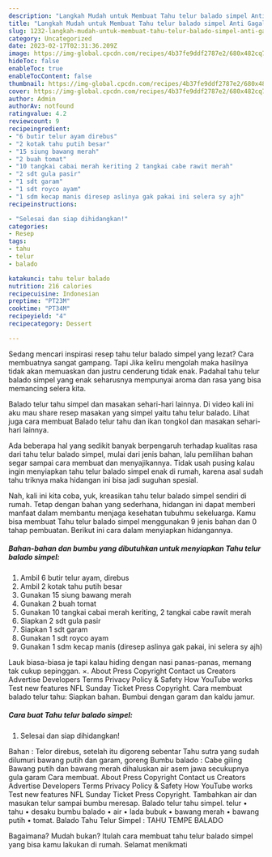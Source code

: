 ```yaml
---
description: "Langkah Mudah untuk Membuat Tahu telur balado simpel Anti Gagal"
title: "Langkah Mudah untuk Membuat Tahu telur balado simpel Anti Gagal"
slug: 1232-langkah-mudah-untuk-membuat-tahu-telur-balado-simpel-anti-gagal
category: Uncategorized
date: 2023-02-17T02:31:36.209Z
image: https://img-global.cpcdn.com/recipes/4b37fe9ddf2787e2/680x482cq70/tahu-telur-balado-simpel-foto-resep-utama.jpg
hideToc: false
enableToc: true
enableTocContent: false
thumbnail: https://img-global.cpcdn.com/recipes/4b37fe9ddf2787e2/680x482cq70/tahu-telur-balado-simpel-foto-resep-utama.jpg
cover: https://img-global.cpcdn.com/recipes/4b37fe9ddf2787e2/680x482cq70/tahu-telur-balado-simpel-foto-resep-utama.jpg
author: Admin
authorAv: notfound
ratingvalue: 4.2
reviewcount: 9
recipeingredient:
- "6 butir telur ayam direbus"
- "2 kotak tahu putih besar"
- "15 siung bawang merah"
- "2 buah tomat"
- "10 tangkai cabai merah keriting 2 tangkai cabe rawit merah"
- "2 sdt gula pasir"
- "1 sdt garam"
- "1 sdt royco ayam"
- "1 sdm kecap manis diresep aslinya gak pakai ini selera sy ajh"
recipeinstructions:

- "Selesai dan siap dihidangkan!"
categories:
- Resep
tags:
- tahu
- telur
- balado

katakunci: tahu telur balado 
nutrition: 216 calories
recipecuisine: Indonesian
preptime: "PT23M"
cooktime: "PT34M"
recipeyield: "4"
recipecategory: Dessert

---
```



Sedang mencari inspirasi resep tahu telur balado simpel yang lezat? Cara membuatnya sangat gampang. Tapi Jika keliru mengolah maka hasilnya tidak akan memuaskan dan justru cenderung tidak enak. Padahal tahu telur balado simpel yang enak seharusnya mempunyai aroma dan rasa yang bisa memancing selera kita.


Balado telur tahu simpel dan masakan sehari-hari lainnya. Di video kali ini aku mau share resep masakan yang simpel yaitu tahu telur balado. Lihat juga cara membuat Balado telur tahu dan ikan tongkol dan masakan sehari-hari lainnya.

Ada beberapa hal yang sedikit banyak berpengaruh terhadap kualitas rasa dari tahu telur balado simpel, mulai dari jenis bahan, lalu pemilihan bahan segar sampai cara membuat dan menyajikannya. Tidak usah pusing kalau ingin menyiapkan tahu telur balado simpel enak di rumah, karena asal sudah tahu triknya maka hidangan ini bisa jadi suguhan spesial.


Nah, kali ini kita coba, yuk, kreasikan tahu telur balado simpel sendiri di rumah. Tetap dengan bahan yang sederhana, hidangan ini dapat memberi manfaat dalam membantu menjaga kesehatan tubuhmu sekeluarga. Kamu bisa membuat Tahu telur balado simpel menggunakan 9 jenis bahan dan 0 tahap pembuatan. Berikut ini cara dalam menyiapkan hidangannya.

<!--inarticleads1-->

##### Bahan-bahan dan bumbu yang dibutuhkan untuk menyiapkan Tahu telur balado simpel:

1. Ambil 6 butir telur ayam, direbus
1. Ambil 2 kotak tahu putih besar
1. Gunakan 15 siung bawang merah
1. Gunakan 2 buah tomat
1. Gunakan 10 tangkai cabai merah keriting, 2 tangkai cabe rawit merah
1. Siapkan 2 sdt gula pasir
1. Siapkan 1 sdt garam
1. Gunakan 1 sdt royco ayam
1. Gunakan 1 sdm kecap manis (diresep aslinya gak pakai, ini selera sy ajh)


Lauk biasa-biasa je tapi kalau hiding dengan nasi panas-panas, memang tak cukup sepinggan. ×. About Press Copyright Contact us Creators Advertise Developers Terms Privacy Policy &amp; Safety How YouTube works Test new features NFL Sunday Ticket Press Copyright. Cara membuat balado telur tahu: Siapkan bahan. Bumbui dengan garam dan kaldu jamur. 

<!--inarticleads2-->

##### Cara buat Tahu telur balado simpel:


1. Selesai dan siap dihidangkan!

Bahan : Telor direbus, setelah itu digoreng sebentar Tahu sutra yang sudah dilumuri bawang putih dan garam, goreng Bumbu balado : Cabe giling Bawang putih dan bawang merah dihaluskan air asem jawa secukupnya gula garam Cara membuat. About Press Copyright Contact us Creators Advertise Developers Terms Privacy Policy &amp; Safety How YouTube works Test new features NFL Sunday Ticket Press Copyright. Tambahkan air dan masukan telur sampai bumbu meresap. Balado telur tahu simpel. telur • tahu • desaku bumbu balado • air • lada bubuk • bawang merah • bawang putih • tomat. Balado Tahu Telur Simpel : TAHU TEMPE BALADO 

Bagaimana? Mudah bukan? Itulah cara membuat tahu telur balado simpel yang bisa kamu lakukan di rumah. Selamat menikmati
